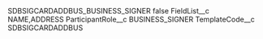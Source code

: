 <?xml version="1.0" encoding="UTF-8"?>
<CustomMetadata xmlns="http://soap.sforce.com/2006/04/metadata" xmlns:xsi="http://www.w3.org/2001/XMLSchema-instance" xmlns:xsd="http://www.w3.org/2001/XMLSchema">
    <label>SDBSIGCARDADDBUS_BUSINESS_SIGNER</label>
    <protected>false</protected>
    <values>
        <field>FieldList__c</field>
        <value xsi:type="xsd:string">NAME,ADDRESS</value>
    </values>
    <values>
        <field>ParticipantRole__c</field>
        <value xsi:type="xsd:string">BUSINESS_SIGNER</value>
    </values>
    <values>
        <field>TemplateCode__c</field>
        <value xsi:type="xsd:string">SDBSIGCARDADDBUS</value>
    </values>
</CustomMetadata>
